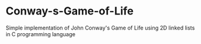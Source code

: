 # Conway-s-Game-of-Life
Simple implementation of John Conway's Game of Life using 2D linked lists in C programming language
